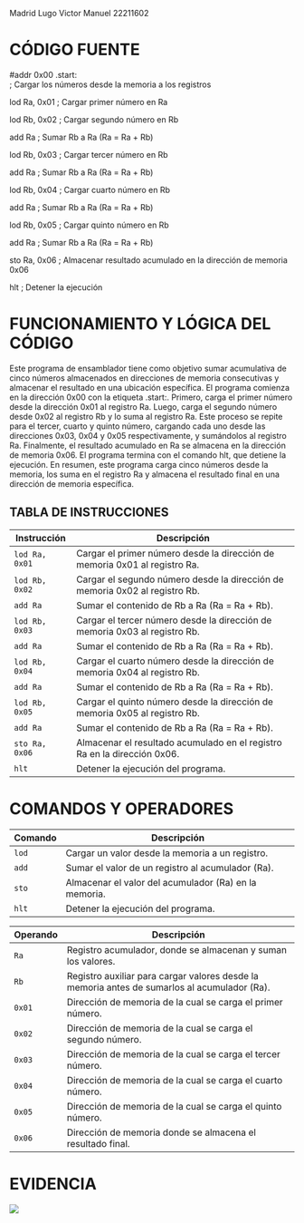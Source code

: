 Madrid Lugo Victor Manuel 22211602
# CÓDIGO FUENTE
#addr 0x00
.start:  
; Cargar los números desde la memoria a los registros

lod Ra, 0x01  ; Cargar primer número en Ra

lod Rb, 0x02  ; Cargar segundo número en Rb

add Ra        ; Sumar Rb a Ra (Ra = Ra + Rb)

lod Rb, 0x03  ; Cargar tercer número en Rb

add Ra        ; Sumar Rb a Ra (Ra = Ra + Rb)
  
lod Rb, 0x04  ; Cargar cuarto número en Rb

add Ra        ; Sumar Rb a Ra (Ra = Ra + Rb)
  
lod Rb, 0x05  ; Cargar quinto número en Rb

add Ra        ; Sumar Rb a Ra (Ra = Ra + Rb)
  
sto Ra, 0x06  ; Almacenar resultado acumulado en la dirección de memoria 0x06
  
hlt           ; Detener la ejecución

# FUNCIONAMIENTO Y LÓGICA DEL CÓDIGO
Este programa de ensamblador tiene como objetivo sumar acumulativa de cinco números almacenados en direcciones de memoria consecutivas y almacenar el resultado en
una ubicación específica. El programa comienza en la dirección 0x00 con la etiqueta .start:. Primero, carga el primer número desde la dirección 0x01 al registro Ra. 
Luego, carga el segundo número desde 0x02 al registro Rb y lo suma al registro Ra. Este proceso se repite para el tercer, cuarto y quinto número, cargando cada uno
desde las direcciones 0x03, 0x04 y 0x05 respectivamente, y sumándolos al registro Ra. Finalmente, el resultado acumulado en Ra se almacena en la dirección de memoria
0x06. El programa termina con el comando hlt, que detiene la ejecución. En resumen, este programa carga cinco números desde la memoria, los suma en el registro Ra y 
almacena el resultado final en una dirección de memoria específica.

## TABLA DE INSTRUCCIONES

| Instrucción         | Descripción                                                                         |
|---------------------|-------------------------------------------------------------------------------------|
| `lod Ra, 0x01`      | Cargar el primer número desde la dirección de memoria 0x01 al registro Ra.          |
| `lod Rb, 0x02`      | Cargar el segundo número desde la dirección de memoria 0x02 al registro Rb.         |
| `add Ra`            | Sumar el contenido de Rb a Ra (Ra = Ra + Rb).                                       |
| `lod Rb, 0x03`      | Cargar el tercer número desde la dirección de memoria 0x03 al registro Rb.          |
| `add Ra`            | Sumar el contenido de Rb a Ra (Ra = Ra + Rb).                                       |
| `lod Rb, 0x04`      | Cargar el cuarto número desde la dirección de memoria 0x04 al registro Rb.          |
| `add Ra`            | Sumar el contenido de Rb a Ra (Ra = Ra + Rb).                                       |
| `lod Rb, 0x05`      | Cargar el quinto número desde la dirección de memoria 0x05 al registro Rb.          |
| `add Ra`            | Sumar el contenido de Rb a Ra (Ra = Ra + Rb).                                       |
| `sto Ra, 0x06`      | Almacenar el resultado acumulado en el registro Ra en la dirección 0x06.            |
| `hlt`               | Detener la ejecución del programa.                                                  |

# COMANDOS Y OPERADORES

| Comando | Descripción |
|---------|-------------|
| `lod`   | Cargar un valor desde la memoria a un registro. |
| `add`   | Sumar el valor de un registro al acumulador (Ra). |
| `sto`   | Almacenar el valor del acumulador (Ra) en la memoria. |
| `hlt`   | Detener la ejecución del programa. |

| Operando | Descripción |
|----------|-------------|
| `Ra`     | Registro acumulador, donde se almacenan y suman los valores. |
| `Rb`     | Registro auxiliar para cargar valores desde la memoria antes de sumarlos al acumulador (Ra). |
| `0x01`   | Dirección de memoria de la cual se carga el primer número. |
| `0x02`   | Dirección de memoria de la cual se carga el segundo número. |
| `0x03`   | Dirección de memoria de la cual se carga el tercer número. |
| `0x04`   | Dirección de memoria de la cual se carga el cuarto número. |
| `0x05`   | Dirección de memoria de la cual se carga el quinto número. |
| `0x06`   | Dirección de memoria donde se almacena el resultado final. |

# EVIDENCIA
![](./image(3).png)
